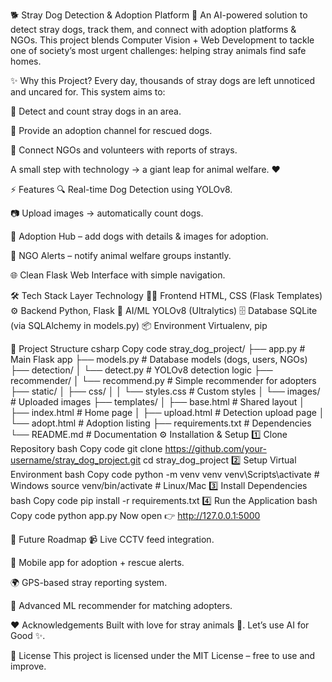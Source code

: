 🐕 Stray Dog Detection & Adoption Platform
🚀 An AI-powered solution to detect stray dogs, track them, and connect with adoption platforms & NGOs.
This project blends Computer Vision + Web Development to tackle one of society’s most urgent challenges: helping stray animals find safe homes.

✨ Why this Project?
Every day, thousands of stray dogs are left unnoticed and uncared for. This system aims to:

🐾 Detect and count stray dogs in an area.

🏡 Provide an adoption channel for rescued dogs.

🤝 Connect NGOs and volunteers with reports of strays.

A small step with technology → a giant leap for animal welfare. ❤️

⚡ Features
🔍 Real-time Dog Detection using YOLOv8.

📷 Upload images → automatically count dogs.

🐶 Adoption Hub – add dogs with details & images for adoption.

📡 NGO Alerts – notify animal welfare groups instantly.

🌐 Clean Flask Web Interface with simple navigation.

🛠️ Tech Stack
Layer	Technology
👨‍💻 Frontend	HTML, CSS (Flask Templates)
⚙️ Backend	Python, Flask
🧠 AI/ML	YOLOv8 (Ultralytics)
🗄️ Database	SQLite (via SQLAlchemy in models.py)
📦 Environment	Virtualenv, pip

📂 Project Structure
csharp
Copy code
stray_dog_project/
├── app.py              # Main Flask app
├── models.py           # Database models (dogs, users, NGOs)
├── detection/
│   └── detect.py       # YOLOv8 detection logic
├── recommender/
│   └── recommend.py    # Simple recommender for adopters
├── static/
│   ├── css/
│   │   └── styles.css  # Custom styles
│   └── images/         # Uploaded images
├── templates/
│   ├── base.html       # Shared layout
│   ├── index.html      # Home page
│   ├── upload.html     # Detection upload page
│   └── adopt.html      # Adoption listing
├── requirements.txt    # Dependencies
└── README.md           # Documentation
⚙️ Installation & Setup
1️⃣ Clone Repository
bash
Copy code
git clone https://github.com/your-username/stray_dog_project.git
cd stray_dog_project
2️⃣ Setup Virtual Environment
bash
Copy code
python -m venv venv
venv\Scripts\activate   # Windows
source venv/bin/activate  # Linux/Mac
3️⃣ Install Dependencies
bash
Copy code
pip install -r requirements.txt
4️⃣ Run the Application
bash
Copy code
python app.py
Now open 👉 http://127.0.0.1:5000

🚀 Future Roadmap
📹 Live CCTV feed integration.

📱 Mobile app for adoption + rescue alerts.

🌍 GPS-based stray reporting system.

🤖 Advanced ML recommender for matching adopters.

❤️ Acknowledgements
Built with love for stray animals 🐾.
Let’s use AI for Good ✨.

📜 License
This project is licensed under the MIT License – free to use and improve.

